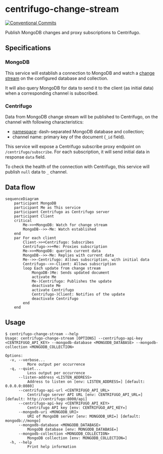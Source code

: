 # centrifugo-change-stream

[![Conventional Commits](https://img.shields.io/badge/Conventional%20Commits-1.0.0-yellow.svg)](https://conventionalcommits.org)

Publish MongoDB changes and proxy subscriptions to Centrifugo.

## Specifications

### MongoDB

This service will establish a connection to MongoDB and watch a [change stream](https://www.mongodb.com/docs/manual/changeStreams/) on the configured database and collection.

It will also query MongoDB for data to send it to the client (as initial data) when a corresponding channel is subscribed.

### Centrifugo

Data from MongoDB change stream will be published to Centrifugo, on the channel with following characteristics:

- [namespace][centrifugo-namespace]: dash-separated MongoDB database and collection;
- channel name: primary key of the document (`_id` field).

[centrifugo-namespace]: https://centrifugal.dev/docs/server/channels#channel-namespaces

This service will expose a Centrifugo subscribe proxy endpoint on `/centrifugo/subscribe`. For each subscription, it will send initial data in response `data` field.

To check the health of the connection with Centrifugo, this service will publish `null` data to `_` channel.

## Data flow

```mermaid
sequenceDiagram
    participant MongoDB
    participant Me as This service
    participant Centrifugo as Centrifugo server
    participant Client
    critical
        Me->>+MongoDB: Watch for change stream
        MongoDB-->>-Me: Watch established
    end
    par For each client
        Client->>+Centrifugo: Subscribes
        Centrifugo->>+Me: Proxies subscription
        Me->>+MongoDB: queries current data
        MongoDB-->>-Me: Replies with current data
        Me-->>-Centrifugo: Allows subscription, with initial data
        Centrifugo-->>-Client: Allows subscription
        loop Each update from change stream
            MongoDB-)Me: Sends updated document
            activate Me
            Me-)Centrifugo: Publishes the update
            deactivate Me
            activate Centrifugo
            Centrifugo-)Client: Notifies of the update
            deactivate Centrifugo
        end
    end
```

## Usage

```shellSession
$ centrifugo-change-stream --help
Usage: centrifugo-change-stream [OPTIONS] --centrifugo-api-key <CENTRIFUGO_API_KEY> --mongodb-database <MONGODB_DATABASE> --mongodb-collection <MONGODB_COLLECTION>

Options:
  -v, --verbose...
          More output per occurrence
  -q, --quiet...
          Less output per occurrence
      --listen-address <LISTEN_ADDRESS>
          Address to listen on [env: LISTEN_ADDRESS=] [default: 0.0.0.0:8080]
      --centrifugo-api-url <CENTRIFUGO_API_URL>
          Centrifugo server API URL [env: CENTRIFUGO_API_URL=] [default: http://centrifugo:8000/api]
      --centrifugo-api-key <CENTRIFUGO_API_KEY>
          Centrifugo API key [env: CENTRIFUGO_API_KEY=]
      --mongodb-uri <MONGODB_URI>
          URI of MongoDB server [env: MONGODB_URI=] [default: mongodb://mongo]
      --mongodb-database <MONGODB_DATABASE>
          MongoDB database [env: MONGODB_DATABASE=]
      --mongodb-collection <MONGODB_COLLECTION>
          MongoDB collection [env: MONGODB_COLLECTION=]
  -h, --help
          Print help information
```
